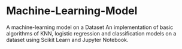 # Machine-Learning-Model
A machine-learning model on a Dataset
An implementation of basic algorithms of KNN, logistic regression and classification models on a dataset using Scikit Learn
and Jupyter Notebook.
